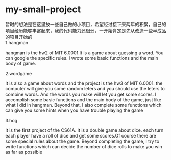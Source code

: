 # my-small-project
暂时的想法是在这里放一些自己做的小项目，希望经过接下来两年的积累，自己的项目经历能够丰富起来，我的代码能力还很弱，一开始肯定是先从改造一些半成品的项目开始的  
1.hangman  

  hangman is the hw2 of MIT 6.0001.It is a game about guessing a word. You can google the specific rules. I wrote some basic functions and the main body of game.  
  
2.wordgame  

  It is also a game about words and the project is the hw3 of MIT 6.0001. the computer will give you some random leters and you should use the leters to combine words. And the words you make will let you get some scores. I accomplish some basic functions and the main body of the game, just like what I did in hangman. Beyond that, I also complete some functions which can give you some hints when you have trouble playing the game  
  
3.hog  

  It is the first project of the CS61A. It is a double game about dice. each turn each player have a roll of dice and get some scores.Of course there are some special rules about the game. Beyond completing the game, I try to write functions which can decide the number of dice rolls to make you win as far as possible  

